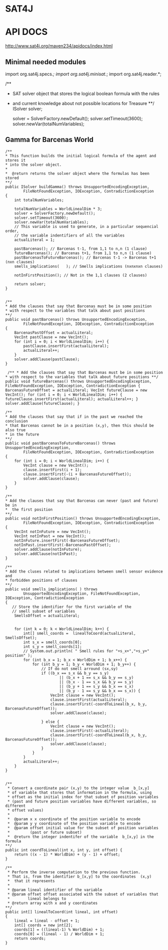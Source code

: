 # SAT4J

# API DOCS

http://www.sat4j.org/maven234/apidocs/index.html

## Minimal needed modules

import org.sat4j.specs.*;
import org.sat4j.minisat.*;
import org.sat4j.reader.*;

/**
*   SAT solver object that stores the logical boolean formula with the rules
*   and current knowledge about not possible locations for Treasure
**/
    ISolver solver;
    
    
     solver = SolverFactory.newDefault();
        solver.setTimeout(3600);
        solver.newVar(totalNumVariables);
        
        
## Gamma for Barcenas World

    /**
    * This function builds the initial logical formula of the agent and stores it
    * into the solver object.
    *
    *  @return returns the solver object where the formulas has been stored
    **/
    public ISolver buildGamma() throws UnsupportedEncodingException,
            FileNotFoundException, IOException, ContradictionException
    {
        int totalNumVariables;

        totalNumVariables = WorldLinealDim * 3;
        solver = SolverFactory.newDefault();
        solver.setTimeout(3600);
        solver.newVar(totalNumVariables);
        // This variable is used to generate, in a particular sequencial order,
        // the variable indentifiers of all the variables
        actualLiteral = 1;

        pastBarcenas(); // Barcenas t-1, from 1,1 to n,n (1 clause)
        futureBarcenas(); // Barcenas t+1, from 1,1 to n,n (1 clause)
        pastBarcenasToFutureBarcenas(); // Barcenas t-1 -> Barcenas t+1 (nxn clauses)
        smells_implications(   ); // Smells implications (nxnxnxn clauses)

        notInFirstPosition(); // Not in the 1,1 clauses (2 clauses)

        return solver;
    }


    /**
    * Add the clauses that say that Barcenas must be in some position
    * with respect to the variables that talk about past positions
    **/
    public void pastBarcenas() throws UnsupportedEncodingException,
            FileNotFoundException, IOException, ContradictionException
    {
        BarcenasPastOffset = actualLiteral;
        VecInt pastClause = new VecInt();
        for (int i = 0; i < WorldLinealDim; i++) {
            pastClause.insertFirst(actualLiteral);
            actualLiteral++;
        }
        solver.addClause(pastClause);
    }

   ` /**
    * Add the clauses that say that Barcenas must be in some position
    * with respect to the variables that talk about future positions
    **/
    public void futureBarcenas() throws UnsupportedEncodingException,
            FileNotFoundException, IOException, ContradictionException
    {
        BarcenasFutureOffset = actualLiteral;
        VecInt futureClause = new VecInt();
        for (int i = 0; i < WorldLinealDim; i++) {
            futureClause.insertFirst(actualLiteral);
            actualLiteral++;
        }
        solver.addClause(futureClause);
    }`

    /**
    * Add the clauses that say that if in the past we reached the conclusion
    * that Barcenas cannot be in a position (x,y), then this should be also true
    * in the future
    **/
    public void pastBarcenasToFutureBarcenas() throws UnsupportedEncodingException,
            FileNotFoundException, IOException, ContradictionException
    {
        for (int i = 0; i < WorldLinealDim; i++) {
            VecInt clause = new VecInt();
            clause.insertFirst(i + 1);
            clause.insertFirst(-(i + BarcenasFutureOffset));
            solver.addClause(clause);
        }
    }

    /**
    * Add the clauses that say that Barcenas can never (past and future) be in
    *  the first position
    **/
    public void notInFirstPosition() throws UnsupportedEncodingException,
            FileNotFoundException, IOException, ContradictionException
    {
        VecInt notInFuture = new VecInt();
        VecInt notInPast = new VecInt();
        notInFuture.insertFirst(-BarcenasFutureOffset);
        notInPast.insertFirst(-BarcenasPastOffset);
        solver.addClause(notInFuture);
        solver.addClause(notInPast);
    }

    /**
    * Add the cluses related to implications between smell sensor evidence and
    * forbidden positions of clauses
    **/
    public void smells_implications( ) throws
            UnsupportedEncodingException, FileNotFoundException, IOException, ContradictionException
    {
       // Store the identifier for the first variable of the
       // smell subset of variables
        SmellsOffset = actualLiteral;


        for (int k = 0; k < WorldLinealDim; k++) {
            int[] smell_coords =  linealToCoord(actualLiteral, SmellsOffset);
            int s_x = smell_coords[0];
            int s_y = smell_coords[1];
            // System.out.println( " Smell rules for "+s_x+","+s_y+" position" );
            for (int b_x = 1; b_x < WorldDim + 1; b_x++) {
                for (int b_y = 1; b_y < WorldDim + 1; b_y++) {
                    // If do not smell arround (sx,sy)
                    if ((b_x == s_x && b_y == s_y)
                            || (b_x + 1 == s_x && b_y == s_y)
                            || (b_x - 1 == s_x && b_y == s_y)
                            || (b_y + 1 == s_y && b_x == s_x)
                            || (b_y - 1 == s_y && b_x == s_x)) {
                        VecInt clause = new VecInt();
                        clause.insertFirst(actualLiteral);
                        clause.insertFirst(-coordToLineal(b_x, b_y, BarcenasFutureOffset));
                        solver.addClause(clause);

                    } else {
                        VecInt clause = new VecInt();
                        clause.insertFirst(-actualLiteral);
                        clause.insertFirst(-coordToLineal(b_x, b_y, BarcenasFutureOffset));
                        solver.addClause(clause);
                    }
                }
            }
            actualLiteral++;
        }
    }


    /**
     * Convert a coordinate pair (x,y) to the integer value  b_[x,y]
     * of variable that stores that information in the formula, using
     * offset as the initial index for that subset of position variables
     * (past and future position variables have different variables, so different
     * offset values)
     *
     *  @param x x coordinate of the position variable to encode
     *  @param y y coordinate of the position variable to encode
     *  @param offset initial value for the subset of position variables
     *         (past or future subset)
     *  @return the integer indentifer of the variable  b_[x,y] in the formula
    **/
    public int coordToLineal(int x, int y, int offset) {
        return ((x - 1) * WorldDim) + (y - 1) + offset;
    }

    /**
     * Perform the inverse computation to the previous function.
     * That is, from the identifier b_[x,y] to the coordinates  (x,y)
     *  that it represents
     *
     * @param lineal identifier of the variable
     * @param offset offset associated with the subset of variables that
     *        lineal belongs to
     * @return array with x and y coordinates
    **/
    public int[] linealToCoord(int lineal, int offset)
    {
        lineal = lineal - offset + 1;
        int[] coords = new int[2];
        coords[1] = ((lineal-1) % WorldDim) + 1;
        coords[0] = (lineal - 1) / WorldDim + 1;
        return coords;
    }



